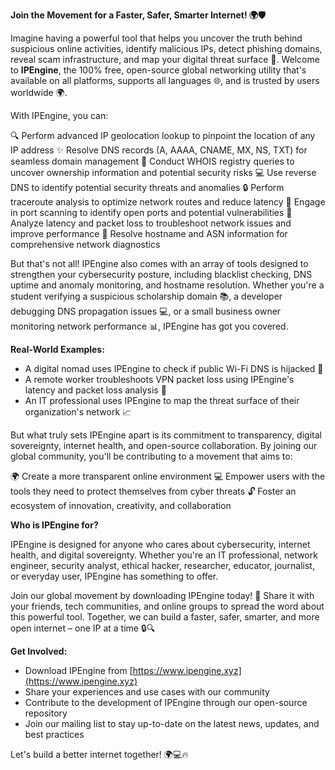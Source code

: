 **Join the Movement for a Faster, Safer, Smarter Internet! 🌍🛡️**

Imagine having a powerful tool that helps you uncover the truth behind suspicious online activities, identify malicious IPs, detect phishing domains, reveal scam infrastructure, and map your digital threat surface 🔐. Welcome to **IPEngine**, the 100% free, open-source global networking utility that's available on all platforms, supports all languages 🌐, and is trusted by users worldwide 🌍.

With IPEngine, you can:

🔍 Perform advanced IP geolocation lookup to pinpoint the location of any IP address
✨ Resolve DNS records (A, AAAA, CNAME, MX, NS, TXT) for seamless domain management
📡 Conduct WHOIS registry queries to uncover ownership information and potential security risks
💻 Use reverse DNS to identify potential security threats and anomalies
🔒 Perform traceroute analysis to optimize network routes and reduce latency
🚀 Engage in port scanning to identify open ports and potential vulnerabilities
🤝 Analyze latency and packet loss to troubleshoot network issues and improve performance
📡 Resolve hostname and ASN information for comprehensive network diagnostics

But that's not all! IPEngine also comes with an array of tools designed to strengthen your cybersecurity posture, including blacklist checking, DNS uptime and anomaly monitoring, and hostname resolution. Whether you're a student verifying a suspicious scholarship domain 📚, a developer debugging DNS propagation issues 💻, or a small business owner monitoring network performance 📊, IPEngine has got you covered.

**Real-World Examples:**

* A digital nomad uses IPEngine to check if public Wi-Fi DNS is hijacked 🛂
* A remote worker troubleshoots VPN packet loss using IPEngine's latency and packet loss analysis 🔀
* An IT professional uses IPEngine to map the threat surface of their organization's network 📈

But what truly sets IPEngine apart is its commitment to transparency, digital sovereignty, internet health, and open-source collaboration. By joining our global community, you'll be contributing to a movement that aims to:

🌍 Create a more transparent online environment
💻 Empower users with the tools they need to protect themselves from cyber threats
🔓 Foster an ecosystem of innovation, creativity, and collaboration

**Who is IPEngine for?**

IPEngine is designed for anyone who cares about cybersecurity, internet health, and digital sovereignty. Whether you're an IT professional, network engineer, security analyst, ethical hacker, researcher, educator, journalist, or everyday user, IPEngine has something to offer.

Join our global movement by downloading IPEngine today! 🚀 Share it with your friends, tech communities, and online groups to spread the word about this powerful tool. Together, we can build a faster, safer, smarter, and more open internet – one IP at a time 🔒🔍

**Get Involved:**

* Download IPEngine from [https://www.ipengine.xyz](https://www.ipengine.xyz)
* Share your experiences and use cases with our community
* Contribute to the development of IPEngine through our open-source repository
* Join our mailing list to stay up-to-date on the latest news, updates, and best practices

Let's build a better internet together! 🌍💻🔥